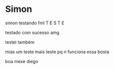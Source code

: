 # Simon

simon testando fml T E S T E

testado com sucesso amg

testei também

mias um teste
mais teste pq n funciona essa bosta


boa
mexe diego